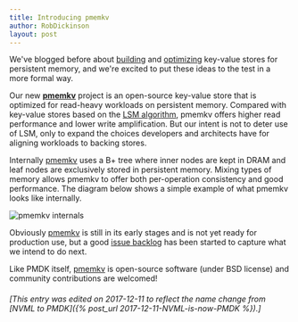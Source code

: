 ```yaml
---
title: Introducing pmemkv
author: RobDickinson
layout: post
---
```


We've blogged before about
[building](http://pmem.io/2015/07/31/diy-kvstore.html) and
[optimizing](http://pmem.io/2015/09/10/kvstore2.html)
key-value stores for persistent memory, and we're excited to
put these ideas to the test in a more formal way.

Our new **[pmemkv](https://github.com/pmem/pmemkv)** project is
an open-source key-value store that is optimized
for read-heavy workloads on persistent memory.
Compared with key-value stores based on the
[LSM algorithm](https://en.wikipedia.org/wiki/Log-structured_merge-tree),
pmemkv offers higher read performance and lower write amplification.
But our intent is not to deter use of LSM, only to expand the choices
developers and architects have for aligning workloads to backing stores.

Internally [pmemkv](https://github.com/pmem/pmemkv) uses a B+ tree where 
inner nodes are kept in DRAM and leaf nodes are exclusively stored in 
persistent memory. Mixing types of memory allows pmemkv to offer both
per-operation consistency and good performance. The diagram below shows
a simple example of what pmemkv looks like internally.

![pmemkv internals](/assets/pmemkv1.png)

Obviously [pmemkv](https://github.com/pmem/pmemkv) is still in its early
stages and is not yet ready for production use, but a good
[issue backlog](https://github.com/pmem/pmemkv/issues)
has been started to capture what we intend to do next.

Like PMDK itself, [pmemkv](https://github.com/pmem/pmemkv) is
open-source software (under BSD license) and community contributions
are welcomed!
 
###### [This entry was edited on 2017-12-11 to reflect the name change from [NVML to PMDK]({% post_url 2017-12-11-NVML-is-now-PMDK %}).]

